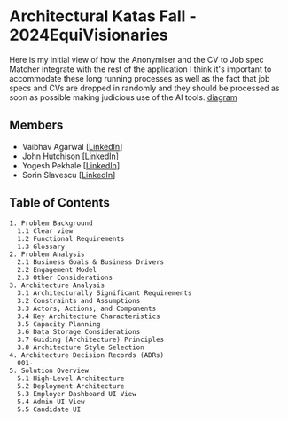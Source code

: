 # Architectural Katas Fall - 2024EquiVisionaries

Here is my initial view of how the Anonymiser and the CV to Job spec Matcher integrate with the rest of the application
I think it's important to accommodate these long running processes as well as the fact that job specs and CVs are dropped in randomly and they should be processed as soon as possible making judicious use of the AI tools.
[diagram](/ideas.drawio.png)

## Members
- Vaibhav Agarwal [[LinkedIn](https://www.linkedin.com/in/vaibhav-agarwal-39500914/)]
- John Hutchison [[LinkedIn](https://www.linkedin.com/in/john-hutchison-is-awesome/)]
- Yogesh Pekhale [[LinkedIn](https://www.linkedin.com/in/yogeshpekhale/)]
- Sorin Slavescu  [[LinkedIn](https://www.linkedin.com/in/sorin-slavescu/)]


## Table of Contents 
```
1. Problem Background
  1.1 Clear view
  1.2 Functional Requirements
  1.3 Glossary 
2. Problem Analysis
  2.1 Business Goals & Business Drivers
  2.2 Engagement Model
  2.3 Other Considerations
3. Architecture Analysis
  3.1 Architecturally Significant Requirements
  3.2 Constraints and Assumptions
  3.3 Actors, Actions, and Components
  3.4 Key Architecture Characteristics
  3.5 Capacity Planning
  3.6 Data Storage Considerations
  3.7 Guiding (Architecture) Principles
  3.8 Architecture Style Selection
4. Architecture Decision Records (ADRs)
  001-
5. Solution Overview
  5.1 High-Level Architecture
  5.2 Deployment Architecture
  5.3 Employer Dashboard UI View
  5.4 Admin UI View
  5.5 Candidate UI

```
